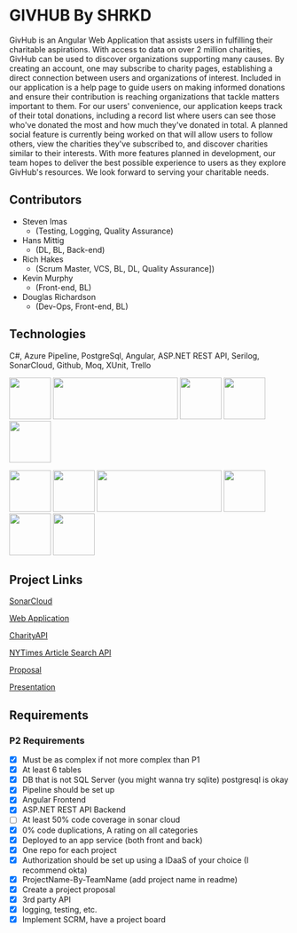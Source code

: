# GIVHUB By SHRKD

GivHub is an Angular Web Application that assists users in fulfilling their charitable aspirations. With access to data on over 2 million charities, GivHub can be used to discover organizations supporting many causes. By creating an account, one may subscribe to charity pages, establishing a direct connection between users and organizations of interest. Included in our application is a help page to guide users on making informed donations and ensure their contribution is reaching organizations that tackle matters important to them. For our users' convenience, our application keeps track of their total donations, including a record list where users can see those who've donated the most and how much they've donated in total. A planned social feature is currently being worked on that will allow users to follow others, view the charities they've subscribed to, and discover charities similar to their interests. With more features planned in development, our team hopes to deliver the best possible experience to users as they explore GivHub's resources. We look forward to serving your charitable needs.

## Contributors
- Steven Imas 
  - <List> (Testing, Logging, Quality Assurance)
- Hans Mittig 
  - <List> (DL, BL, Back-end)
- Rich Hakes
  - <List> (Scrum Master, VCS, BL, DL, Quality Assurance])
- Kevin Murphy
  - <List> (Front-end, BL)
- Douglas Richardson
  - <List> (Dev-Ops, Front-end, BL)

## Technologies
C#, Azure Pipeline, PostgreSql, Angular, ASP.NET REST API, Serilog, SonarCloud, Github, Moq, XUnit, Trello

<img src="https://github.com/210215-USF-NET/GivHub-By-SHRKD/blob/main/SHRKD_GivHub/SHRKD_GivHub/Images/c%23_logo.png" height=75 width=75>     <img src="https://github.com/210215-USF-NET/GivHub-By-SHRKD/blob/main/SHRKD_GivHub/SHRKD_GivHub/Images/sonarcloud_logo.png" height=75 width=225>     <img src="https://github.com/210215-USF-NET/GivHub-By-SHRKD/blob/main/SHRKD_GivHub/SHRKD_GivHub/Images/Azure-Devops_logo.png" height=75 width=75>     <img src="https://github.com/210215-USF-NET/GivHub-By-SHRKD/blob/main/SHRKD_GivHub/SHRKD_GivHub/Images/Angular_logo.png" height=75 width=75>      <img src="https://github.com/210215-USF-NET/GivHub-By-SHRKD/blob/main/SHRKD_GivHub/SHRKD_GivHub/Images/PostgreSql_logo.png" height=75 width=75>

<img src="https://github.com/210215-USF-NET/GivHub-By-SHRKD/blob/main/SHRKD_GivHub/SHRKD_GivHub/Images/github_logo.png" height=75 width=75>       <img src="https://github.com/210215-USF-NET/GivHub-By-SHRKD/blob/main/SHRKD_GivHub/SHRKD_GivHub/Images/Serilog_logo.png" height=75 width=75>      <img src="https://github.com/210215-USF-NET/GivHub-By-SHRKD/blob/main/SHRKD_GivHub/SHRKD_GivHub/Images/ASP.NET_logo.png" height=75 width=225>     <img src="https://github.com/210215-USF-NET/GivHub-By-SHRKD/blob/main/SHRKD_GivHub/SHRKD_GivHub/Images/trello_logo.png" height=75 width=75>     <img src="https://github.com/210215-USF-NET/GivHub-By-SHRKD/blob/main/SHRKD_GivHub/SHRKD_GivHub/Images/xunit_logo.png" height=75 width=75>     <img src="https://github.com/210215-USF-NET/GivHub-By-SHRKD/blob/main/SHRKD_GivHub/SHRKD_GivHub/Images/moq_logo.png" height=75 width=75>


## Project Links

[SonarCloud](https://sonarcloud.io/dashboard?id=210215-USF-NET_GivHub-By-SHRKD)

[Web Application](http://givhub.azurewebsites.net/)

[CharityAPI](http://charityapi.orghunter.com/)

[NYTimes Article Search API](https://developer.nytimes.com/docs/articlesearch-product/1/overview)

[Proposal](https://github.com/210215-USF-NET/GivHub-By-SHRKD/blob/Readme/Proposal.md)

[Presentation](https://docs.google.com/presentation/d/19hezvOBl687k-fop5LoFJ0Kfc13sslzJUtTbCBkVQ70/edit#slide=id.p)


## Requirements
### P2 Requirements
- [x] Must be as complex if not more complex than P1
- [x] At least 6 tables
- [x] DB that is not SQL Server (you might wanna try sqlite) postgresql is okay
- [x] Pipeline should be set up
- [x] Angular Frontend
- [x] ASP.NET REST API Backend
- [ ] At least 50% code coverage in sonar cloud
- [x] 0% code duplications, A rating on all categories
- [x] Deployed to an app service (both front and back)
- [x] One repo for each project
- [x] Authorization should be set up using a IDaaS of your choice (I recommend okta)
- [x] ProjectName-By-TeamName (add project name in readme)
- [x] Create a project proposal
- [x] 3rd party API 
- [x] logging, testing, etc. 
- [x] Implement SCRM, have a project board
